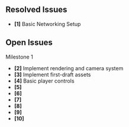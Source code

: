 ## Resolved Issues ##
- **[1]** Basic Networking Setup


## Open Issues ##
Milestone 1
- **[2]** Implement rendering and camera system
- **[3]** Implement first-draft assets
- **[4]** Basic player controls
- **[5]**
- **[6]**
- **[7]**
- **[8]**
- **[9]**
- **[10]**